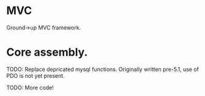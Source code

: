 # MVC
Ground->up MVC framework.
# Core assembly. 


TODO: Replace depricated mysql functions. Originally written pre-5.1, use of PDO is not yet present.

TODO: More code!